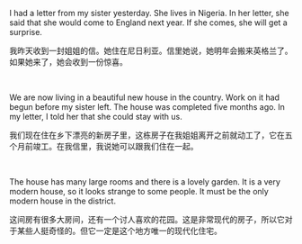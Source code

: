 I had a letter from my sister yesterday. She lives in Nigeria. In her letter, she said that she would come to England next year. If she comes, she will get a surprise.

我昨天收到一封姐姐的信。她住在尼日利亚。信里她说，她明年会搬来英格兰了。如果她来了，她会收到一份惊喜。

    

We are now living in a beautiful new house in the country. Work on it had begun before my sister left. The house was completed five months ago. In my letter, I told her that she could stay with us.

我们现在住在乡下漂亮的新房子里，这栋房子在我姐姐离开之前就动工了，它在五个月前竣工。在我信里，我说她可以跟我们住在一起。

    

The house has many large rooms and there is a lovely garden. It is a very modern house, so it looks strange to some people. It must be the only modern house in the district.

这间房有很多大房间，还有一个讨人喜欢的花园。这是非常现代的房子，所以它对于某些人挺奇怪的。但它一定是这个地方唯一的现代化住宅。
